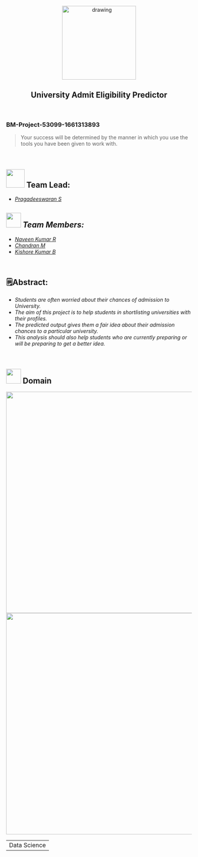<br>
<div align="center">
<img src="https://upload.wikimedia.org/wikipedia/commons/5/51/IBM_logo.svg"  align="center" alt="drawing" width="200" />
  <h2 align="center"> University Admit Eligibility Predictor <br></h2>

  </div>
 <br> 
 <h3>BM-Project-53099-1661313893</h3>  
    
    
> Your success will be determined by the manner in which you use the tools you have been given to work with.  
<br>
  

<h2><img src="https://cdn.iconscout.com/icon/free/png-128/programmer-6371508-5338499.png" width="50px">  Team Lead: </h2> 
<ul><i>
  <li><a href="https://github.com/Pragadeesvp">Pragadeeswaran S </a></li></ul>
<h2><img src="https://cdn.iconscout.com/icon/premium/png-256-thumb/programmers-5127211-4287455.png" width="40px">  Team Members: </h2>
 <ul><li><a href="https://github.com/naveen2708R">Naveen Kumar R</a></li>
  <li> <a href="https://github.com/chandran1010">Chandran M</a></li>
  <li><a href="https://github.com/KISHORE0508"> Kishore Kumar B</a> </li>
  </i>
  </ul>
<br>
<h2>🗒️Abstract:</h2><i>
<ul>
<li>Students are often worried about their chances of admission to University. </li>
<li>The aim of this project is to help students in shortlisting universities with their profiles. </li>
<li>The predicted output gives them a fair idea about their admission chances to a particular university. </li>
<li>This analysis should also help students who are currently preparing or will be preparing to get a better idea. </li>
  </i>
  </ul>
<br>
  
  <h2><img src="https://raw.githubusercontent.com/Tarikul-Islam-Anik/Animated-Fluent-Emojis/master/Emojis/Travel%20and%20places/Rocket.png" width="40px"> Domain</h2>

<p float="middle" align="center">
    <img src="https://intellipaat.com/blog/wp-content/uploads/2015/07/Big-Data.gif" width=600>
    <br>
    <img src="https://aclm.in/wp-content/uploads/2021/09/bar_chart_animation-1.gif" width="600">
</p>
<div align="center">
<table> 
  <tr>
    <td>Data Science</td>
  </tr>
 </table>

  </div>
 <br>
